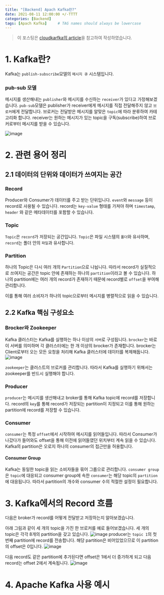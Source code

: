 ```yaml
---
title: "[Backend] Apach Kafka란?"
date: 2021-08-11 12:00:00 +/-TTTT
categories: [Backend]
tags: [Apach Kafka]     # TAG names should always be lowercase
---
```

> 이 포스팅은 [cloudkarfka의 article](https://www.cloudkarafka.com/blog/part1-kafka-for-beginners-what-is-apache-kafka.html)을 참고하여 작성하였습니다.

# 1. Kafka란?

Kafka는 `publish-subscribe`모델의 `메시지 큐` 시스템입니다.

### pub-sub 모델

메시지를 생산해내는 `publisher`와 메시지를 수신하는 `receiver`가 있다고 가정해보겠습니다. `pub-sub`모델은 publisher가 receiver에게 메시지를 직접 전달해주지 않고 `브로커`에게 전달합니다. 브로커는 전달받은 메시지를 알맞은 `topic`에 따라 분류하여 카테고리화 합니다. receiver는 원하는 메시지가 있는 topic을 구독(subscribe)하여 브로커로부터 메시지를 받을 수 있습니다.

![image](https://user-images.githubusercontent.com/67721382/128973238-91eef9cf-9ac7-4529-a1b0-aa9d480335e1.png)

# 2. 관련 용어 정리

## 2.1 데이터의 단위와 데이터가 쓰여지는 공간

### Record

Producer와 Consumer가 데이터를 주고 받는 단위입니다. `event`와 `message` 등이 record로 사용될 수 있습니다. record는 `key-value` 형태를 가져야 하며 `timestamp`, `header` 와 같은 메타데이터를 포함할 수 있습니다.

### Topic

`Topic`은 `record`가 저장되는 공간입니다.
`Topic`은 파일 시스템의 `폴더`와 유사하며, `record`는 폴더 안의 `파일`과 유사합니다.

### Partition

하나의 Topic은 다시 여러 개의 `Partition`으로 나뉩니다. 따라서 record가 실질적으로 쓰여지는 공간은 topic 안에 존재하는 하나의 `partition`이라고 볼 수 있습니다. 하나의 partition에는 여러 개의 record가 존재하기 때문에 record별로 `offset`을 부여해 관리합니다.

이를 통해 여러 소비자가 하나의 topic으로부터 메시지를 병렬적으로 읽을 수 있습니다.

## 2.2 Kafka 핵심 구성요소

### Brocker와 Zookeeper

Kafka 클러스터는 Kafka를 실행하는 하나 이상의 `서버`로 구성됩니다. `brocker`는 바로 이 서버를 의미하며 각 클러스터에는 한 개 이상의 brocker가 존재합니다. brocker는 Client로부터 오는 모든 요청을 처리해 Kafka 클러스터에 데이터를 복제해둡니다.
![image](https://user-images.githubusercontent.com/67721382/128975115-42643980-0ca6-4abc-8b60-3dbe97fa0697.png)

`zookeeper`는 클러스트의 브로커를 관리합니다. 따라서 Kafka를 실행하기 위해서는 zookeeper를 반드시 실행해야 합니다.

### Producer

`producer`는 메시지를 생산해내고 broker를 통해 Kafka topic에 record를 저장합니다. record의 `key`를 통해 record가 저장되는 partition이 지정되고 이를 통해 원하는 partition에 record를 저장할 수 있습니다.

### Consumer

`consumer`는 특정 `offset`에서 시작하여 메시지를 읽어들입니다. 따라서 Consumer가 나갔다가 들어와도 offset을 통해 이전에 읽어들였던 위치부터 계속 읽을 수 있습니다. Kafka의 partition은 오로지 하나의 consumer의 접근만을 허용합니다.

#### Consumer Group

Kafka는 동일한 topic을 읽는 소비자들을 묶어 그룹으로 관리합니다. `consumer group`은 `topic`에 대응되고 consumer group에 속한 `consumer`는 해당 topic의 `partition`에 대응됩니다. 따라서 partition의 개수와 consumer 수의 적절한 설정이 필요합니다.



#  3. Kafka에서의 Record 흐름

다음은 broker가 record를 어떻게 전달받고 저장하는지 알아보겠습니다.

아래 그림과 같이 세 개의 topic을 가진 한 브로커를 예로 들어보겠습니다.
세 개의 topic은 각각 8개의 partition을 갖고 있습니다.
![image](https://user-images.githubusercontent.com/67721382/129010507-2f5da8cd-a2e7-4aad-a6df-8f21a6a4f00b.png)
producer는 `topic 1`의 첫 번째 partition에 record를 전송합니다. 해당 partition은 비어있었으므로 이 partition의 offset은 0입니다.
![image](https://user-images.githubusercontent.com/67721382/129011059-161d5848-3ef7-4cbf-b2e5-186df72c013d.png)

다음 record도 같은 partition에 추가된다면 offset은 1에서 더 증가하게 되고 다음 record는 offset 2에서 계속됩니다.
![image](https://user-images.githubusercontent.com/67721382/129011925-d794a716-77b1-42a6-808b-d9885a39064d.png)

# 4. Apache Kafka 사용 예시



